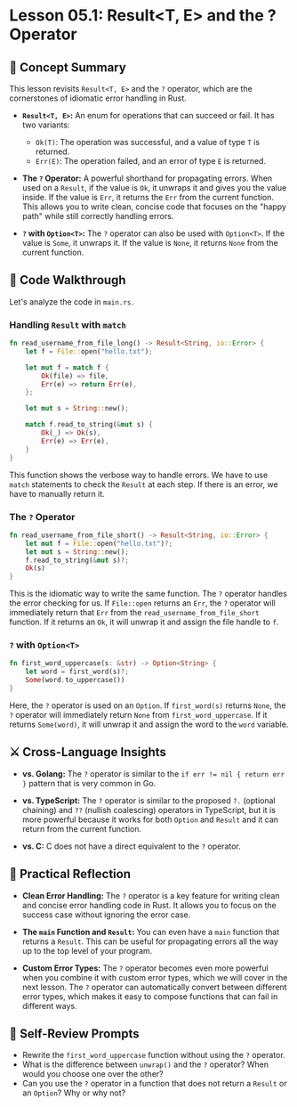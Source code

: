# Lesson 05.1: Result<T, E> and the ? Operator

## 🧠 Concept Summary

This lesson revisits `Result<T, E>` and the `?` operator, which are the cornerstones of idiomatic error handling in Rust.

- **`Result<T, E>`:** An enum for operations that can succeed or fail. It has two variants:
    - `Ok(T)`: The operation was successful, and a value of type `T` is returned.
    - `Err(E)`: The operation failed, and an error of type `E` is returned.

- **The `?` Operator:** A powerful shorthand for propagating errors. When used on a `Result`, if the value is `Ok`, it unwraps it and gives you the value inside. If the value is `Err`, it returns the `Err` from the current function. This allows you to write clean, concise code that focuses on the "happy path" while still correctly handling errors.

- **`?` with `Option<T>`:** The `?` operator can also be used with `Option<T>`. If the value is `Some`, it unwraps it. If the value is `None`, it returns `None` from the current function.

## 🧩 Code Walkthrough

Let's analyze the code in `main.rs`.

### Handling `Result` with `match`

```rust
fn read_username_from_file_long() -> Result<String, io::Error> {
    let f = File::open("hello.txt");

    let mut f = match f {
        Ok(file) => file,
        Err(e) => return Err(e),
    };

    let mut s = String::new();

    match f.read_to_string(&mut s) {
        Ok(_) => Ok(s),
        Err(e) => Err(e),
    }
}
```

This function shows the verbose way to handle errors. We have to use `match` statements to check the `Result` at each step. If there is an error, we have to manually return it.

### The `?` Operator

```rust
fn read_username_from_file_short() -> Result<String, io::Error> {
    let mut f = File::open("hello.txt")?;
    let mut s = String::new();
    f.read_to_string(&mut s)?;
    Ok(s)
}
```

This is the idiomatic way to write the same function. The `?` operator handles the error checking for us. If `File::open` returns an `Err`, the `?` operator will immediately return that `Err` from the `read_username_from_file_short` function. If it returns an `Ok`, it will unwrap it and assign the file handle to `f`.

### `?` with `Option<T>`

```rust
fn first_word_uppercase(s: &str) -> Option<String> {
    let word = first_word(s)?;
    Some(word.to_uppercase())
}
```

Here, the `?` operator is used on an `Option`. If `first_word(s)` returns `None`, the `?` operator will immediately return `None` from `first_word_uppercase`. If it returns `Some(word)`, it will unwrap it and assign the word to the `word` variable.

## ⚔️ Cross-Language Insights

- **vs. Golang:** The `?` operator is similar to the `if err != nil { return err }` pattern that is very common in Go.

- **vs. TypeScript:** The `?` operator is similar to the proposed `?.` (optional chaining) and `??` (nullish coalescing) operators in TypeScript, but it is more powerful because it works for both `Option` and `Result` and it can return from the current function.

- **vs. C:** C does not have a direct equivalent to the `?` operator.

## 🚀 Practical Reflection

- **Clean Error Handling:** The `?` operator is a key feature for writing clean and concise error handling code in Rust. It allows you to focus on the success case without ignoring the error case.

- **The `main` Function and `Result`:** You can even have a `main` function that returns a `Result`. This can be useful for propagating errors all the way up to the top level of your program.

- **Custom Error Types:** The `?` operator becomes even more powerful when you combine it with custom error types, which we will cover in the next lesson. The `?` operator can automatically convert between different error types, which makes it easy to compose functions that can fail in different ways.

## 🧩 Self-Review Prompts

- Rewrite the `first_word_uppercase` function without using the `?` operator.
- What is the difference between `unwrap()` and the `?` operator? When would you choose one over the other?
- Can you use the `?` operator in a function that does not return a `Result` or an `Option`? Why or why not?
